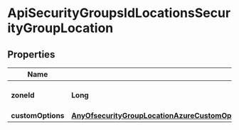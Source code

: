 

# ApiSecurityGroupsIdLocationsSecurityGroupLocation

## Properties

Name | Type | Description | Notes
------------ | ------------- | ------------- | -------------
**zoneId** | **Long** | The ID of the Zone (Cloud) | 
**customOptions** | [**AnyOfsecurityGroupLocationAzureCustomOptionssecurityGroupLocationAwsCustomOptionssecurityGroupLocationOpenstackCustomOptions**](AnyOfsecurityGroupLocationAzureCustomOptionssecurityGroupLocationAwsCustomOptionssecurityGroupLocationOpenstackCustomOptions.md) |  | 



